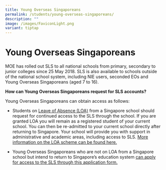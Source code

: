 ```yaml
---
title: Young Overseas Singaporeans
permalink: /students/young-overseas-singaporeans/
description: ""
image: /images/FaviconLight.png
variant: tiptap
---
```

<h1 id="young-overseas-singaporeans">Young Overseas Singaporeans</h1>
<p>MOE has rolled out SLS to all national schools from primary, secondary to junior colleges since 25 May 2018. SLS is also available to schools outside of the national school system, including NIE users, seconded EOs and Young Overseas Singaporeans (aged 7 to 16).</p>
<p><strong>How can Young Overseas Singaporeans request for SLS accounts?</strong></p>
<p>Young Overseas Singaporeans can obtain access as follows:</p>
<ul>
<li><p>Students on <a target="_blank" href="https://go.gov.sg/loa">Leave of Absence (LOA)</a> from a Singapore school should request for continued access to the SLS through the school.
If you are granted LOA you will remain as a registered student of your current school. You can then be re-admitted to your current school directly after returning to Singapore. Your school will provide you with support in administrative and academic areas, including access to SLS. <a target="_blank" href="https://go.gov.sg/loa">More information on the LOA scheme can be found here.</a></p>
</li>
<li><p>Young Overseas Singaporeans who are not on LOA from a Singapore school but intend to return to Singapore’s education system <a target="_blank" href="https://go.gov.sg/applyforsls">can apply for access to the SLS through this application form.</a></p>
</li>
</ul>